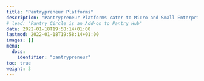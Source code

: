 ```yaml
---
title: "Pantrypreneur Platforms"
description: "Pantrypreneur Platforms cater to Micro and Small Enterprises and act like a Micro and Small Enterprises Resource Planning (MERP), an alternative to expensive and non-integrated ERP systems"
# lead: "Pantry Circle is an Add-on to Pantry Hub"
date: 2022-01-18T19:58:14+01:00
lastmod: 2022-01-18T19:58:14+01:00
images: []
menu:
  docs:
    identifier: "pantrypreneur"
toc: true
weight: 3
---
```

